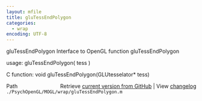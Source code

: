 ```yaml
---
layout: mfile
title: gluTessEndPolygon
categories:
  - wrap
encoding: UTF-8
---
```


gluTessEndPolygon  Interface to OpenGL function gluTessEndPolygon  

usage:  gluTessEndPolygon( tess )  

C function:  void gluTessEndPolygon(GLUtesselator\* tess)  


<div class="code_header" style="text-align:right;">
  <span style="float:left;">Path&nbsp;&nbsp;</span> <span class="counter">Retrieve <a href=
  "https://raw.github.com/Psychtoolbox-3/Psychtoolbox-3/beta/./PsychOpenGL/MOGL/wrap/gluTessEndPolygon.m">current version from GitHub</a> | View <a href=
  "https://github.com/Psychtoolbox-3/Psychtoolbox-3/commits/beta/./PsychOpenGL/MOGL/wrap/gluTessEndPolygon.m">changelog</a></span>
</div>
<div class="code">
  <code>./PsychOpenGL/MOGL/wrap/gluTessEndPolygon.m</code>
</div>
